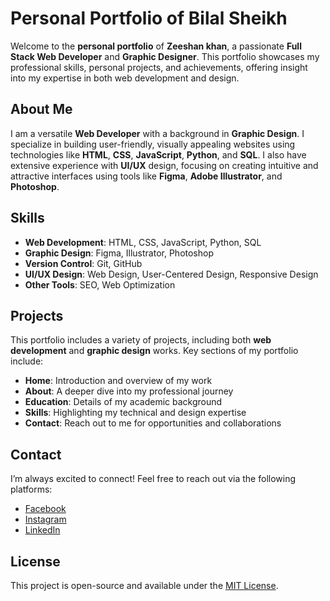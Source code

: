 # Personal Portfolio of Bilal Sheikh

Welcome to the **personal portfolio** of **Zeeshan khan**, a passionate **Full Stack Web Developer** and **Graphic Designer**. This portfolio showcases my professional skills, personal projects, and achievements, offering insight into my expertise in both web development and design.

## About Me

I am a versatile **Web Developer** with a background in **Graphic Design**. I specialize in building user-friendly, visually appealing websites using technologies like **HTML**, **CSS**, **JavaScript**, **Python**, and **SQL**. I also have extensive experience with **UI/UX** design, focusing on creating intuitive and attractive interfaces using tools like **Figma**, **Adobe Illustrator**, and **Photoshop**.

## Skills

- **Web Development**: HTML, CSS, JavaScript, Python, SQL
- **Graphic Design**: Figma, Illustrator, Photoshop
- **Version Control**: Git, GitHub
- **UI/UX Design**: Web Design, User-Centered Design, Responsive Design
- **Other Tools**: SEO, Web Optimization

## Projects

This portfolio includes a variety of projects, including both **web development** and **graphic design** works. Key sections of my portfolio include:

- **Home**: Introduction and overview of my work
- **About**: A deeper dive into my professional journey
- **Education**: Details of my academic background
- **Skills**: Highlighting my technical and design expertise
- **Contact**: Reach out to me for opportunities and collaborations

## Contact

I’m always excited to connect! Feel free to reach out via the following platforms:

- [Facebook](https://www.facebook.com/bilalsheikh968)
- [Instagram](https://www.instagram.com/itx_bilal_sheikh)
- [LinkedIn](https://www.linkedin.com/in/bilal-sheikh01)

## License

This project is open-source and available under the [MIT License](LICENSE).
